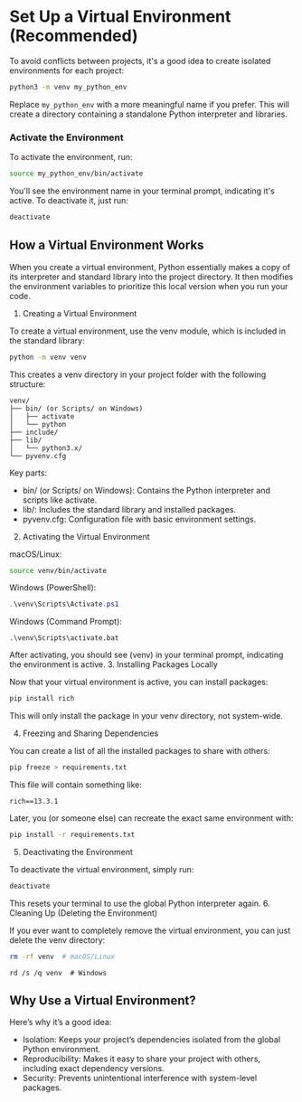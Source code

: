 # Set Up a Virtual Environment (Recommended)

To avoid conflicts between projects, it's a good idea to create isolated environments for each project:

```bash
python3 -m venv my_python_env
```

Replace `my_python_env` with a more meaningful name if you prefer. This will create a directory containing a standalone Python interpreter and libraries.

### Activate the Environment

To activate the environment, run:

```bash
source my_python_env/bin/activate
```

You'll see the environment name in your terminal prompt, indicating it's active. To deactivate it, just run:

```bash
deactivate
```

## How a Virtual Environment Works

When you create a virtual environment, Python essentially makes a copy of its interpreter and standard library into the project directory. It then modifies the environment variables to prioritize this local version when you run your code.

1. Creating a Virtual Environment

To create a virtual environment, use the venv module, which is included in the standard library:

```bash
python -m venv venv
```

This creates a venv directory in your project folder with the following structure:

```
venv/
├── bin/ (or Scripts/ on Windows)
│   ├── activate
│   └── python
├── include/
├── lib/
│   └── python3.x/
└── pyvenv.cfg
```

Key parts:
- bin/ (or Scripts/ on Windows): Contains the Python interpreter and scripts like activate.
- lib/: Includes the standard library and installed packages.
- pyvenv.cfg: Configuration file with basic environment settings.

2. Activating the Virtual Environment

macOS/Linux:

```bash
source venv/bin/activate
```

Windows (PowerShell):

```powershell
.\venv\Scripts\Activate.ps1
```

Windows (Command Prompt):
```
.\venv\Scripts\activate.bat
```

After activating, you should see (venv) in your terminal prompt, indicating the environment is active.
3. Installing Packages Locally

Now that your virtual environment is active, you can install packages:

```bash
pip install rich
```

This will only install the package in your venv directory, not system-wide.

4. Freezing and Sharing Dependencies

You can create a list of all the installed packages to share with others:

```bash
pip freeze > requirements.txt
```

This file will contain something like:

```text
rich==13.3.1
```

Later, you (or someone else) can recreate the exact same environment with:

```bash
pip install -r requirements.txt
```

5. Deactivating the Environment

To deactivate the virtual environment, simply run:

```bash
deactivate
```

This resets your terminal to use the global Python interpreter again.
6. Cleaning Up (Deleting the Environment)

If you ever want to completely remove the virtual environment, you can just delete the venv directory:

```bash
rm -rf venv  # macOS/Linux
```
```shell
rd /s /q venv  # Windows
```

## Why Use a Virtual Environment?
Here’s why it’s a good idea:
- Isolation: Keeps your project’s dependencies isolated from the global Python environment.
- Reproducibility: Makes it easy to share your project with others, including exact dependency versions.
- Security: Prevents unintentional interference with system-level packages.